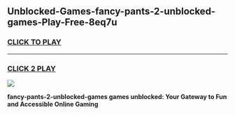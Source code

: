 
## Unblocked-Games-fancy-pants-2-unblocked-games-Play-Free-8eq7u
<h3>
<a href="https://premium76.site?title=fancy-pants-2-unblocked-games&ref=20M">CLICK TO PLAY</a></h3>
<hr>

<h3>
<a href="https://premium76.site?title=fancy-pants-2-unblocked-games&ref=20M">CLICK 2 PLAY</a>
  
</h3>

<a href="https://premium76.site?title=fancy-pants-2-unblocked-games&ref=19M"><img src="https://clearcache.store/games.png"></a>


**fancy-pants-2-unblocked-games games unblocked: Your Gateway to Fun and Accessible Online Gaming**
